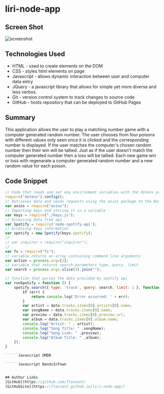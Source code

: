 # liri-node-app

## Screen Shot
<img src="unit4gamescreenshot.png" alt="screenshot">

## Technologies Used
- HTML - used to create elements on the DOM
- CSS - styles html elements on page
- Javascript - allows dynamic interaction between user and computer data entry
- JQuery - a javascript library that allows for simple yet more diverse and less verbos.
- Git - version control system to track changes to source code
- GitHub - hosts repository that can be deployed to GitHub Pages

## Summary
This application allows the user to play a matching number game with a computer generated random number. The user chooses from four poisons with different values only seen once it is clicked and the corresponding number is displayed. If the user matches the computer's chosen random number then their win will be tallied. Just as if the user doesn't match the computer generated number then a loss will be tallied. Each new game win or loss with regenarate a computer generated random number and a new random value for each poison. 

## Code Snippet
``````Javascript Spotify
// Code that reads and set any environment variables with the dotenv package
require("dotenv").config();
// Retrieves data and sends requests using the axios package to the Bands in Town, Spotify and OMDB api.
var axios = require("axios");
// Importing keys and storing it in a variable
var keys = require("./keys.js");
// Accessing data from api
var Spotify = require('node-spotify-api');
// Accessing keys information
var spotify = new Spotify(keys.spotify);
// 
// var inquirer = require("inquirer");
// 
var fs = require("fs");
// variable returns an array containing command line arguments
var action = process.argv[2];
// variable that returns search parameters type, query, limit
var search = process.argv.slice(3).join("");

// function that parses the data provided by spotify api
var runSpotify = function () {
    spotify.search({ type: 'track', query: search, limit: 1 }, function (err, data) {
        if (err) {
            return console.log('Error occurred: ' + err);
        }
        var artist = data.tracks.items[0].artists[0].name;
        var songName = data.tracks.items[0].name;
        var preview = data.tracks.items[0].preview_url;
        var album = data.tracks.items[0].album.name;
        console.log("Artist: " , artist);
        console.log("Song Title: " ,songName);
        console.log("Song Link: " ,preview);
        console.log("Album Title: " ,album);
    });
}

``````Javascript OMDB

``````Javascript BandsInTown


## Author Links
[GitHub](https://github.com/flexsant)
[GitHubSite](https://flexsant.github.io/liri-node-app/)